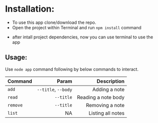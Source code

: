 # Installation:

- To use this app clone/download the repo.
- Open the project within Terminal and run `npm install` command

* after intall project dependencies, now you can use terminal to use the app

## Usage:

Use `node app` command following by below commands to interact.

| Command  |               Param |         Description |
| -------- | ------------------: | ------------------: |
| `add`    | `--title`, `--body` |       Adding a note |
| `read`   |           `--title` | Reading a note body |
| `remove` |           `--title` |     Removing a note |
| `list`   |                  NA |   Listing all notes |

